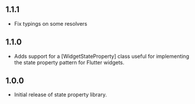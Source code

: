 ## 1.1.1

* Fix typings on some resolvers

## 1.1.0

* Adds support for a [WidgetStateProperty] class useful for implementing the state property pattern for Flutter widgets.

## 1.0.0

* Initial release of state property library.
